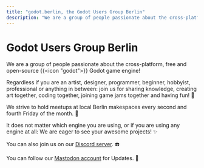 ```yaml
---
title: "godot.berlin, the Godot Users Group Berlin"
description: "We are a group of people passionate about the cross-platform, free and open-source Godot game engine."
---
```

# Godot Users Group Berlin
We are a group of people passionate about the cross-platform, free and open-source {{<icon "godot">}} Godot game engine!

Regardless if you are an artist, designer, programmer, beginner, hobbyist, professional or anything in between: join us for sharing knowledge, creating art together, coding together, joining game jams together and having fun! 🚀

We strive to hold meetups at local Berlin makespaces every second and fourth Friday of the month. 🌳

It does not matter which engine you are using, or if you are using any engine at all: We are eager to see your awesome projects! ✨

You can also join us on our [Discord server](https://discord.gg/dqg7TxMRH9). ☎️

You can follow our [Mastodon account](https://mastodon.gamedev.place/@GodotUserGroupBerlin) for Updates. 📣
